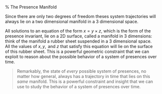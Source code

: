 % The Presence Manifold

Since there are only two degrees of freedom theses system trajectories will
always lie on a two dimensional manifold in a 3 dimensional space.

All solutions to an equation of the form $x=y \times z,$ which is the
form of the presence invariant, lie on a 2D surface, called a manifold in 3
dimensions: think of the manifold a rubber sheet suspended in a 3 dimensional
space. All the values of $x, y, \text{ and } z$  that satisfy this equation will
lie on the surface of this rubber sheet. This is a powerful geometric constraint
that we can exploit to reason about the possible behavior of a system of
presences over time.


> Remarkably, the state of _every_ possible system of presences, no matter
> how general, always has a trajectory in time that lies on this *same*
> manifold.
> This is a powerful constraint and insight that we can use to study the
> behavior
> of a system of presences over time.

